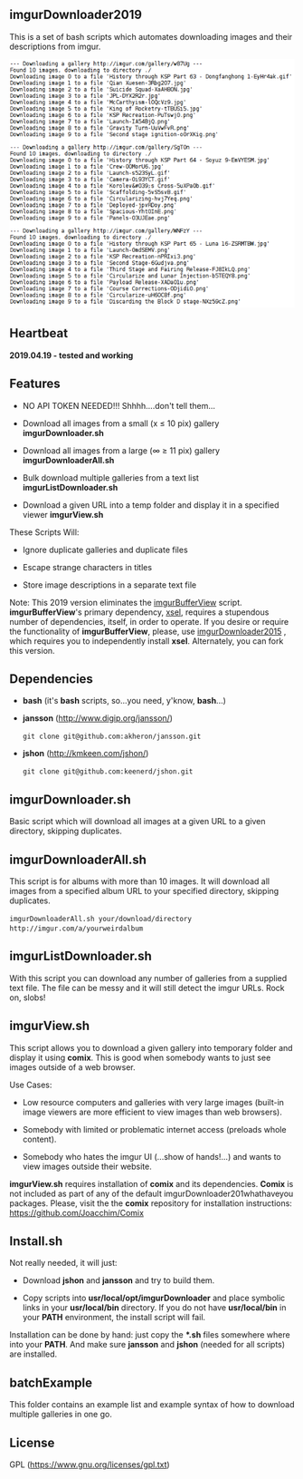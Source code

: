 ## imgurDownloader2019

This is a set of bash scripts which automates downloading images and their descriptions from imgur.

![screenshot](/screenShots/00.png)

## Heartbeat

**2019.04.19 - tested and working**

## Features

-   NO API TOKEN NEEDED!!! Shhhh....don't tell them...
    
-   Download all images from a small (x ≤ 10 pix) gallery **imgurDownloader.sh**
    
-   Download all images from a large (∞ ≥ 11 pix) gallery **imgurDownloaderAll.sh**
    
-   Bulk download multiple galleries from a text list **imgurListDownloader.sh**
    
-   Download a given URL into a temp folder and display it in a specified viewer **imgurView.sh**
    

These Scripts Will:

-   Ignore duplicate galleries and duplicate files
    
-   Escape strange characters in titles
    
-   Store image descriptions in a separate text file
    

Note: This 2019 version eliminates the [imgurBufferView](https://github.com/truhlikfredy/imgurDownloader2015/blob/master/imgurBufferView.sh) script. **imgurBufferView**'s primary dependency, [xsel](https://github.com/kfish/xsel), requires a stupendous number of dependencies, itself, in order to operate. If you desire or require the functionality of **imgurBufferView**, please, use [imgurDownloader2015](https://github.com/truhlikfredy/imgurDownloader2015/tree/master) , which requires you to independently install **xsel**. Alternately, you can fork this version.

## Dependencies

-   **bash** (it's **bash** scripts, so...you need, y'know, **bash**...)
    
-   **jansson** (http://www.digip.org/jansson/)
    
    `git clone git@github.com:akheron/jansson.git`
    
-   **jshon** (http://kmkeen.com/jshon/)
    
    `git clone git@github.com:keenerd/jshon.git`
    

## imgurDownloader.sh

Basic script which will download all images at a given URL to a given directory, skipping duplicates.


## imgurDownloaderAll.sh

This script is for albums with more than 10 images. It will download all images from a specified album URL to your specified directory, skipping duplicates.

`imgurDownloaderAll.sh your/download/directory http://imgur.com/a/yourweirdalbum`


## imgurListDownloader.sh

With this script you can download any number of galleries from a supplied text file. The file can be messy and it will still detect the imgur URLs. Rock on, slobs!

## imgurView.sh

This script allows you to download a given gallery into temporary folder and display it using **comix**. This is good when somebody wants to just see images outside of a web browser.

Use Cases:

-   Low resource computers and galleries with very large images (built-in image viewers are more efficient to view images than web browsers).
    
-   Somebody with limited or problematic internet access (preloads whole content).
    
-   Somebody who hates the imgur UI (...show of hands!...) and wants to view images outside their website.
    

**imgurView.sh** requires installation of **comix** and its dependencies. **Comix** is not included as part of any of the default imgurDownloader201whathaveyou packages. Please, visit the the **comix** repository for installation instructions: https://github.com/Joacchim/Comix

## Install.sh

Not really needed, it will just:

-   Download **jshon** and **jansson** and try to build them.
    
-   Copy scripts into **usr/local/opt/imgurDownloader** and place symbolic links in your **usr/local/bin** directory. If you do not have **usr/local/bin** in your **PATH** environment, the install script will fail.
    

Installation can be done by hand: just copy the **\*.sh** files somewhere where into your **PATH**. And make sure **jansson** and **jshon** (needed for all scripts) are installed.

## batchExample

This folder contains an example list and example syntax of how to download multiple galleries in one go.

## License

GPL (https://www.gnu.org/licenses/gpl.txt)
